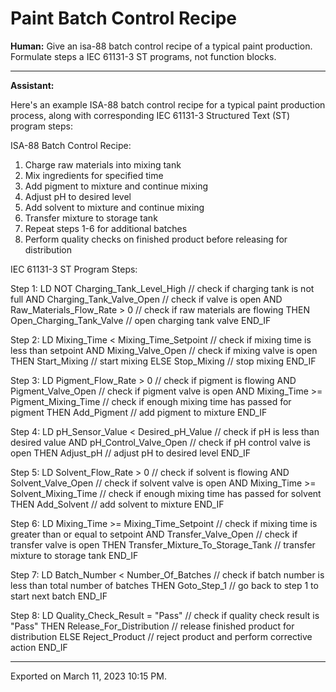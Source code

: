 # Paint Batch Control Recipe

**Human:**
Give an isa-88 batch control recipe of a typical paint production. Formulate steps a IEC 61131-3 ST programs, not function blocks.

***

**Assistant:**

Here's an example ISA-88 batch control recipe for a typical paint production process, along with corresponding IEC 61131-3 Structured Text (ST) program steps:

ISA-88 Batch Control Recipe:

1. Charge raw materials into mixing tank
2. Mix ingredients for specified time
3. Add pigment to mixture and continue mixing
4. Adjust pH to desired level
5. Add solvent to mixture and continue mixing
6. Transfer mixture to storage tank
7. Repeat steps 1-6 for additional batches
8. Perform quality checks on finished product before releasing for distribution


IEC 61131-3 ST Program Steps:

Step 1:
LD NOT Charging_Tank_Level_High // check if charging tank is not full
AND Charging_Tank_Valve_Open // check if valve is open
AND Raw_Materials_Flow_Rate &gt; 0 // check if raw materials are flowing
THEN
Open_Charging_Tank_Valve // open charging tank valve
END_IF

Step 2:
LD Mixing_Time &lt; Mixing_Time_Setpoint // check if mixing time is less than setpoint
AND Mixing_Valve_Open // check if mixing valve is open
THEN
Start_Mixing // start mixing
ELSE
Stop_Mixing // stop mixing
END_IF

Step 3:
LD Pigment_Flow_Rate &gt; 0 // check if pigment is flowing
AND Pigment_Valve_Open // check if pigment valve is open
AND Mixing_Time &gt;= Pigment_Mixing_Time // check if enough mixing time has passed for pigment
THEN
Add_Pigment // add pigment to mixture
END_IF

Step 4:
LD pH_Sensor_Value &lt; Desired_pH_Value // check if pH is less than desired value
AND pH_Control_Valve_Open // check if pH control valve is open
THEN
Adjust_pH // adjust pH to desired level
END_IF

Step 5:
LD Solvent_Flow_Rate &gt; 0 // check if solvent is flowing
AND Solvent_Valve_Open // check if solvent valve is open
AND Mixing_Time &gt;= Solvent_Mixing_Time // check if enough mixing time has passed for solvent
THEN
Add_Solvent // add solvent to mixture
END_IF

Step 6:
LD Mixing_Time &gt;= Mixing_Time_Setpoint // check if mixing time is greater than or equal to setpoint
AND Transfer_Valve_Open // check if transfer valve is open
THEN
Transfer_Mixture_To_Storage_Tank // transfer mixture to storage tank
END_IF

Step 7:
LD Batch_Number &lt; Number_Of_Batches // check if batch number is less than total number of batches
THEN
Goto_Step_1 // go back to step 1 to start next batch
END_IF

Step 8:
LD Quality_Check_Result = "Pass" // check if quality check result is "Pass"
THEN
Release_For_Distribution // release finished product for distribution
ELSE
Reject_Product // reject product and perform corrective action
END_IF


***

Exported on March 11, 2023 10:15 PM.
